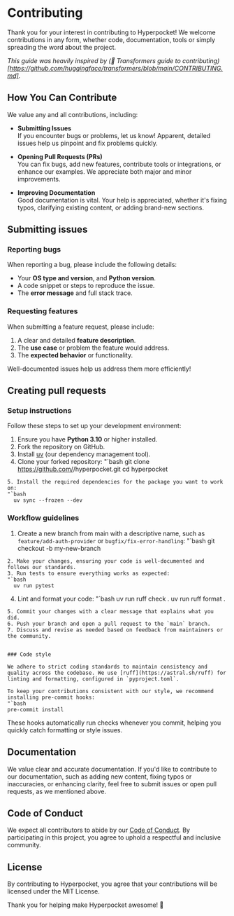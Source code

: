 # Contributing

Thank you for your interest in contributing to Hyperpocket! We welcome contributions in any form, whether code, documentation, tools or simply spreading the word about the project.

*This guide was heavily inspired by (🤗 Transformers guide to contributing)[https://github.com/huggingface/transformers/blob/main/CONTRIBUTING.md].*

## How You Can Contribute

We value any and all contributions, including:

- **Submitting Issues**  
 If you encounter bugs or problems, let us know! Apparent, detailed issues help us pinpoint and fix problems quickly.

- **Opening Pull Requests (PRs)**  
 You can fix bugs, add new features, contribute tools or integrations, or enhance our examples. We appreciate both major and minor improvements.

- **Improving Documentation**  
 Good documentation is vital. Your help is appreciated, whether it's fixing typos, clarifying existing content, or adding brand-new sections.

## Submitting issues

### Reporting bugs

When reporting a bug, please include the following details:

- Your **OS type and version**, and **Python version**.
- A code snippet or steps to reproduce the issue.
- The **error message** and full stack trace.

### Requesting features

When submitting a feature request, please include:

1. A clear and detailed **feature description**.
2. The **use case** or problem the feature would address.
3. The **expected behavior** or functionality.

Well-documented issues help us address them more efficiently!

## Creating pull requests

### Setup instructions

Follow these steps to set up your development environment:

1. Ensure you have **Python 3.10** or higher installed.
2. Fork the repository on GitHub.
3. Install [uv](https://docs.astral.sh/uv/getting-started/installation/) (our dependency management tool).
4. Clone your forked repository:
 "`bash
   git clone https://github.com/<your-username>/hyperpocket.git
   cd hyperpocket
 ```
5. Install the required dependencies for the package you want to work on:
 "`bash
   uv sync --frozen --dev
 ```

### Workflow guidelines

1. Create a new branch from main with a descriptive name, such as `feature/add-auth-provider` or `bugfix/fix-error-handling`:
 "`bash
   git checkout -b my-new-branch
 ```
2. Make your changes, ensuring your code is well-documented and follows our standards.
3. Run tests to ensure everything works as expected:
 "`bash
   uv run pytest
 ```
4. Lint and format your code:
 "`bash
   uv run ruff check .
   uv run ruff format .
 ```
5. Commit your changes with a clear message that explains what you did.
6. Push your branch and open a pull request to the `main` branch.
7. Discuss and revise as needed based on feedback from maintainers or the community.


### Code style

We adhere to strict coding standards to maintain consistency and quality across the codebase. We use [ruff](https://astral.sh/ruff) for linting and formatting, configured in `pyproject.toml`.

To keep your contributions consistent with our style, we recommend installing pre-commit hooks:
"`bash
pre-commit install
```

These hooks automatically run checks whenever you commit, helping you quickly catch formatting or style issues.


## Documentation

We value clear and accurate documentation. If you'd like to contribute to our documentation, such as adding new content, fixing typos or inaccuracies, or enhancing clarity, feel free to submit issues or open pull requests, as we mentioned above.


## Code of Conduct

We expect all contributors to abide by our [Code of Conduct](CODE_OF_CONDUCT.md). By participating in this project, you agree to uphold a respectful and inclusive community.


## License

By contributing to Hyperpocket, you agree that your contributions will be licensed under the MIT License.

Thank you for helping make Hyperpocket awesome! 🎉
